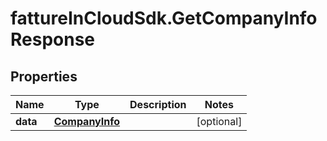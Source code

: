 # fattureInCloudSdk.GetCompanyInfoResponse

## Properties

Name | Type | Description | Notes
------------ | ------------- | ------------- | -------------
**data** | [**CompanyInfo**](CompanyInfo.md) |  | [optional] 


